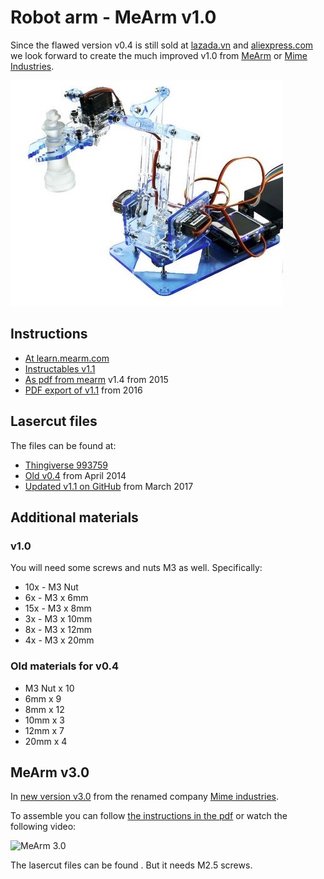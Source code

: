 # Robot arm - MeArm v1.0

Since the flawed version v0.4 is still sold at [lazada.vn](https://www.lazada.vn/products/4-dof-acrylic-chua-lap-rap-diy-canh-tay-robot-diy-bo-cho-arduino-may-lam-ho-tro-hoc-tap-sg90-servo-i267650656-s391094259.html) and [aliexpress.com](https://www.aliexpress.com/item/33058691240.html) we look forward to create the much improved v1.0 from [MeArm](https://mearm.com) or [Mime Industries](https://mime.co.uk).

![MeArm v1.0](mearm1.jpg)

## Instructions

- [At learn.mearm.com](http://learn.mearm.com/docs/building-the-mearm-v1/)
- [Instructables v1.1](https://www.instructables.com/id/MeArm-V11-Tiny-Open-Source-Robot-Arm/)
- [As pdf from mearm](http://learn.mearm.com/assets/docs/building-the-mearm-v1/MeArm_v1.0_Manual_v1.4.pdf) v1.4 from 2015
- [PDF export of v1.1](http://learn.mearm.com/assets/docs/building-the-mearm-v1/MeArm-V1.1.pdf) from 2016

## Lasercut files

The files can be found at:

- [Thingiverse 993759](https://www.thingiverse.com/thing:993759)
- [Old v0.4](https://www.instructables.com/id/Pocket-Sized-Robot-Arm-meArm-V04/) from April 2014
- [Updated v1.1 on GitHub](https://github.com/mimeindustries/MeArm) from March 2017

## Additional materials

### v1.0
You will need some screws and nuts M3 as well. Specifically:

- 10x - M3 Nut
- 6x  - M3 x 6mm
- 15x - M3 x 8mm
- 3x  - M3 x 10mm
- 8x  - M3 x 12mm
- 4x  - M3 x 20mm

### Old materials for v0.4
- M3 Nut x 10
- 6mm x 9
- 8mm x 12
- 10mm x 3
- 12mm x 7
- 20mm x 4

## MeArm v3.0

In [new version v3.0](https://learn.mime.co.uk/docs/building-the-mearm-v3/) from the renamed company [Mime industries](https://mime.co.uk).

To assemble you can follow [the instructions in the pdf](http://learn.mearm.com/assets/mearm.pdf) or watch the following video:

![![MeArm 3.0](mearm3video.jpg)](https://www.youtube.com/embed/sPdbs9b5udQ)

The lasercut files can be found . But it needs M2.5 screws.
